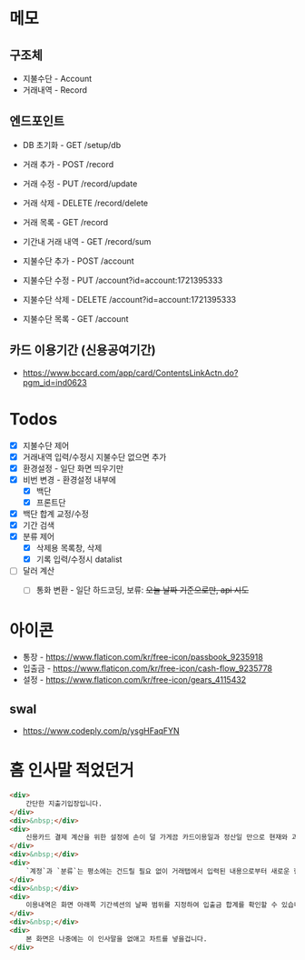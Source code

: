 # 메모

## 구조체
* 지불수단 - Account
* 거래내역 - Record

## 엔드포인트
* DB 초기화 - GET /setup/db

* 거래 추가 - POST /record
* 거래 수정 - PUT /record/update
* 거래 삭제 - DELETE /record/delete
* 거래 목록 - GET /record
* 기간내 거래 내역 - GET /record/sum

* 지불수단 추가 - POST /account
* 지불수단 수정 - PUT /account?id=account:1721395333
* 지불수단 삭제 - DELETE /account?id=account:1721395333
* 지불수단 목록 - GET /account


## 카드 이용기간 (신용공여기간)
* https://www.bccard.com/app/card/ContentsLinkActn.do?pgm_id=ind0623


# Todos
* [x] 지불수단 제어
* [x] 거래내역 입력/수정시 지불수단 없으면 추가
* [x] 환경설정 - 일단 화면 띄우기만
* [x] 비번 변경 - 환경설정 내부에
    * [x] 백단
    * [x] 프론트단
* [x] 백단 합계 교정/수정
* [x] 기간 검색
* [x] 분류 제어
    * [x] 삭제용 목록창, 삭제
    * [x] 기록 입력/수정시 datalist
* [ ] 달러 계산
    * [ ] 통화 변환 - 일단 하드코딩, 보류: ~~오늘 날짜 기준으로만, api 시도~~


# 아이콘
* 통장 - https://www.flaticon.com/kr/free-icon/passbook_9235918
* 입출금 - https://www.flaticon.com/kr/free-icon/cash-flow_9235778
* 설정 - https://www.flaticon.com/kr/free-icon/gears_4115432


## swal
* https://www.codeply.com/p/ysgHFaqFYN


# 홈 인사말 적었던거
```html
<div>
    간단한 지출기입장입니다.
</div>
<div>&nbsp;</div>
<div>
    신용카드 결제 계산을 위한 설정에 손이 덜 가게끔 카드이용일과 정산일 만으로 현재와 과거, 미래의 지출 상황이 어떻게 되는지 알 수 있게 만들었습니다.
</div>
<div>&nbsp;</div>
<div>
    `계정`과 `분류`는 평소에는 건드릴 필요 없이 거래탭에서 입력된 내용으로부터 새로운 항목이 있으면 자동으로 입력됩니다. 신용카드의 경우는 계정탭으로 이동하여 이용기간과 결제일만 수정해주면 됩니다.
</div>
<div>&nbsp;</div>
<div>
    이용내역은 화면 아래쪽 기간섹션의 날짜 범위를 지정하여 입출금 합계를 확인할 수 있습니다.
</div>
<div>&nbsp;</div>
<div>
    본 화면은 나중에는 이 인사말을 없애고 차트를 넣을겁니다.
</div>
```